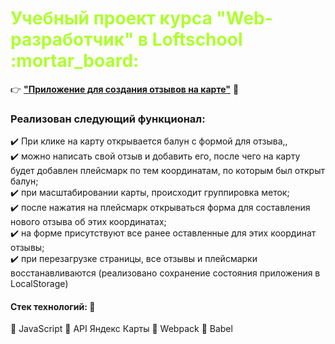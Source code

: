 <h1 style="color:#ADFF2F;" >Учебный проект курса "Web-разработчик" в Loftschool :mortar_board:</h1>

:point_right: **[**"Приложение для создания отзывов на карте"**](https://alex1986nder.github.io/project-map/dist/index.html)** :open_file_folder:

### Реализован следующий функционал: 

:heavy_check_mark: При клике на карту открывается балун с формой для отзыва,,     
:heavy_check_mark: можно написать свой отзыв и добавить его, после чего на карту будет добавлен плейсмарк по тем координатам, по которым был открыт балун;        
:heavy_check_mark: при масштабировании карты, происходит группировка меток;   
:heavy_check_mark: после нажатия на плейсмарк открываться форма для составления нового отзыва об этих координатах;     
:heavy_check_mark: на форме присутствуют все ранее оставленные для этих координат отзывы;     
:heavy_check_mark: при перезагрузке страницы, все отзывы и плейсмарки восстанавливаются (реализовано сохранение состояния приложения в LocalStorage)   

#### Стек технологий: :briefcase:
:small_blue_diamond:	JavaScript
:small_blue_diamond:	API Яндекс Карты
:small_blue_diamond:  Webpack
:small_blue_diamond:	Babel

